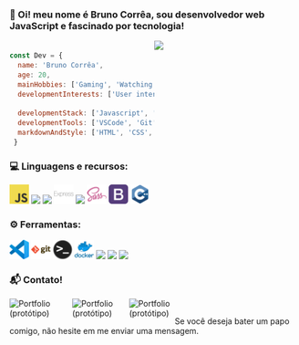 ### 👋 Oi! meu nome é Bruno Corrêa, sou desenvolvedor web JavaScript e fascinado por tecnologia!

<img align="right" width="250" src="https://user-images.githubusercontent.com/81701584/143141485-754fa361-85f4-41f3-801a-845fb9bf0afc.png" />

```javascript

const Dev = {
  name: 'Bruno Corrêa',
  age: 20,
  mainHobbies: ['Gaming', 'Watching TV shows', 'Cooking'],
  developmentInterests: ['User interfaces', 'APIs REST'],
  
  developmentStack: ['Javascript', 'Typescript', 'NodeJS', 'Express', 'ReactJS'],
  developmentTools: ['VSCode', 'Git', 'Docker', 'Postman', 'Beekeeper', 'Figma'],
  markdownAndStyle: ['HTML', 'CSS', 'Bootstrap', 'SASS', 'Styled Components']
 }

```

### 💻 **Linguagens e recursos:**  

<code><img height="34" src="https://raw.githubusercontent.com/github/explore/80688e429a7d4ef2fca1e82350fe8e3517d3494d/topics/javascript/javascript.png"></code>
<code><img height="34" src="https://user-images.githubusercontent.com/81701584/143092278-8656bac1-a7a9-4cfa-abb5-3df5b6c176c6.png"></code>
<code><img height="34" src="https://cdn0.iconfinder.com/data/icons/long-shadow-web-icons/512/nodejs-256.png"></code>
<code><img height="34" src="https://raw.githubusercontent.com/github/explore/80688e429a7d4ef2fca1e82350fe8e3517d3494d/topics/express/express.png"></code>
<code><img height="34" src="https://user-images.githubusercontent.com/81701584/143130271-b8bcab16-9c91-4f39-920a-859ac30a8fff.png"></code>
<code><img height="34" src="https://raw.githubusercontent.com/github/explore/80688e429a7d4ef2fca1e82350fe8e3517d3494d/topics/sass/sass.png"></code>
<code><img height="34" src="https://raw.githubusercontent.com/github/explore/80688e429a7d4ef2fca1e82350fe8e3517d3494d/topics/bootstrap/bootstrap.png"></code>
<code><img height="34" src="https://raw.githubusercontent.com/github/explore/180320cffc25f4ed1bbdfd33d4db3a66eeeeb358/topics/cpp/cpp.png"></code>

### ⚙ **Ferramentas:**  

<code><img height="34" src="https://raw.githubusercontent.com/github/explore/80688e429a7d4ef2fca1e82350fe8e3517d3494d/topics/visual-studio-code/visual-studio-code.png"></code>
<code><img height="34" src="https://raw.githubusercontent.com/github/explore/80688e429a7d4ef2fca1e82350fe8e3517d3494d/topics/git/git.png"></code>
<code><img height="34" src="https://raw.githubusercontent.com/github/explore/80688e429a7d4ef2fca1e82350fe8e3517d3494d/topics/terminal/terminal.png"></code>
<code><img height="34" src="https://raw.githubusercontent.com/github/explore/80688e429a7d4ef2fca1e82350fe8e3517d3494d/topics/docker/docker.png"></code>
<code><img height="34" src="https://avatars.githubusercontent.com/u/10251060?s=200&v=4"></code>
<code><img height="34" src="https://avatars.githubusercontent.com/u/53234021?s=200&v=4"></code>
<code><img height="34" src="https://avatars.githubusercontent.com/u/5155369?s=200&v=4"></code>
  
[website]: https://meuport.com/
[linkedin]: https://www.linkedin.com/in/brunociao/
[email]: mailto:brunosantos6ft@gmail.com

### 📬 Contato!

[<img align="left" alt="Portfolio (protótipo)" width="110px" src="https://img.shields.io/badge/Portfolio-%23000000.svg?style=for-the-badge&logo=firefox&logoColor=#FF7139" />][website]
[<img align="left" alt="Portfolio (protótipo)" width="100px" src="https://img.shields.io/badge/linkedin-%230077B5.svg?style=for-the-badge&logo=linkedin&logoColor=white" />][linkedin]
[<img align="left" alt="Portfolio (protótipo)" width="80px" src="https://img.shields.io/badge/Gmail-D14836?style=for-the-badge&logo=gmail&logoColor=white" />][email]

<code><br></code>

Se você deseja bater um papo comigo, não hesite em me enviar uma mensagem.
